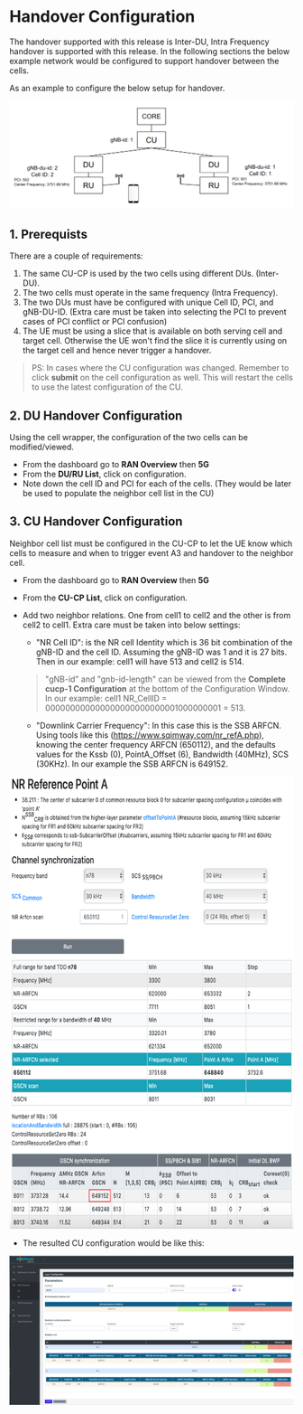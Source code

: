
# Handover Configuration 

The handover supported with this release is Inter-DU, Intra Frequency handover is supported with this release. In the following sections the below example network would be configured to support handover between the cells.

As an example to configure the below setup for handover.

<p align="center">
  <img src="handover_example.png">
</p>

## 1. Prerequists

There are a couple of requirements:

1. The same CU-CP is used by the two cells using different DUs. (Inter-DU).
2. The two cells must operate in the same frequency (Intra Frequency).
3. The two DUs must have be configured with unique Cell ID, PCI, and gNB-DU-ID. (Extra care must be taken into selecting the PCI to prevent cases of PCI conflict or PCI confusion)
4. The UE must be using a slice that is available on both serving cell and target cell. Otherwise the UE won't find the slice it is currently using on the target cell and hence never trigger a handover.
>PS: In cases where the CU configuration was changed. Remember to click **submit** on the cell configuration as well. This will restart the cells to use the latest configuration of the CU.  

## 2. DU Handover Configuration

Using the cell wrapper, the configuration of the two cells can be modified/viewed.

- From the dashboard go to **RAN Overview** then **5G**
- From the **DU/RU List**, click on configuration.
- Note down the cell ID and PCI for each of the cells. (They would be later be used to populate the neighbor cell list in the CU)

## 3. CU Handover Configuration

Neighbor cell list must be configured in the CU-CP to let the UE know which cells to measure and when to trigger event A3 and handover to the neighbor cell.

- From the dashboard go to **RAN Overview** then **5G**
- From the **CU-CP List**, click on configuration.
- Add two neighbor relations. One from cell1 to cell2 and the other is from cell2 to cell1. Extra care must be taken into below settings:
    - "NR Cell ID": is the NR cell Identity which is 36 bit combination of the gNB-ID and the cell ID. 
    Assuming the gNB-ID was 1 and it is 27 bits. Then in our example: cell1 will have 513 and cell2 is 514.
    > "gNB-id" and "gnb-id-length" can be viewed from the **Complete cucp-1 Configuration** at the bottom of the Configuration Window. In our example: cell1 NR_CellID = 000000000000000000000000001000000001 = 513.
      
    - "Downlink Carrier Frequency": In this case this is the SSB ARFCN. Using tools like this (https://www.sqimway.com/nr_refA.php), knowing the center frequency ARFCN (650112), and the defaults values for the Kssb (0), PointA_Offset (6), Bandwidth (40MHz), SCS (30KHz). In our example the SSB ARFCN is 649152.

<p align="center">
  <img width="600" height="800" src="Freq_ho.png">
</p>

- The resulted CU configuration would be like this:

<p align="center">
  <img src="handover_example_cu_config.png">
</p>
